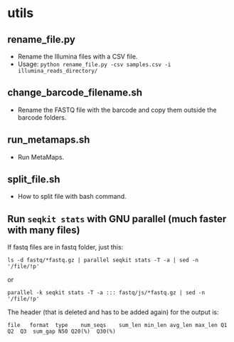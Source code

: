 # utils
## rename_file.py
* Rename the Illumina files with a CSV file.
* Usage: `python rename_file.py -csv samples.csv -i illumina_reads_directory/`
## change_barcode_filename.sh
* Rename the FASTQ file with the barcode and copy them outside the barcode folders.
## run_metamaps.sh
* Run MetaMaps.
## split_file.sh
* How to split file with bash command.
## Run `seqkit stats` with GNU parallel (much faster with many files)
If fastq files are in fastq folder, just this:

`ls -d fastq/*fastq.gz | parallel seqkit stats -T -a | sed -n '/file/!p'`

or

`parallel -k seqkit stats -T -a ::: fastq/js/*fastq.gz | sed -n '/file/!p'`

The header (that is deleted and has to be added again) for the output is:

`file	format	type	num_seqs	sum_len	min_len	avg_len	max_len	Q1	Q2	Q3	sum_gap	N50	Q20(%)	Q30(%)`
